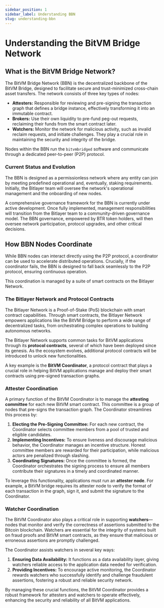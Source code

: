 ```yaml
---
sidebar_position: 1
sidebar_label: Understanding BBN
slug: understanding-bbn
---
```


# Understanding the BitVM Bridge Network

## What is the BitVM Bridge Network?

The BitVM Bridge Network (BBN) is the decentralized backbone of the BitVM Bridge, designed to facilitate secure and trust-minimized cross-chain asset transfers. The network consists of three key types of nodes:

- **Attesters:** Responsible for reviewing and pre-signing the transaction graph that defines a bridge instance, effectively transforming it into an immutable contract.
- **Brokers:** Use their own liquidity to pre-fund peg-out requests, reclaiming their funds from the smart contract later.
- **Watchers:** Monitor the network for malicious activity, such as invalid reclaim requests, and initiate challenges. They play a crucial role in maintaining the security and integrity of the bridge.

Nodes within the BBN run the `bitvmbridged` software and communicate through a dedicated peer-to-peer (P2P) protocol.

### Current Status and Evolution

The BBN is designed as a permissionless network where any entity can join by meeting predefined operational and, eventually, staking requirements. Initially, the Bitlayer team will oversee the network's operational management and the onboarding of new nodes.

A comprehensive governance framework for the BBN is currently under active development. Once fully implemented, management responsibilities will transition from the Bitlayer team to a community-driven governance model. The BBN governance, empowered by BTR token holders, will then oversee network participation, protocol upgrades, and other critical decisions.

## How BBN Nodes Coordinate

While BBN nodes can interact directly using the P2P protocol, a coordinator can be used to accelerate distributed operations. Crucially, if the coordinator fails, the BBN is designed to fall back seamlessly to the P2P protocol, ensuring continuous operation.

This coordination is managed by a suite of smart contracts on the Bitlayer Network.

### The Bitlayer Network and Protocol Contracts

The Bitlayer Network is a Proof-of-Stake (PoS) blockchain with smart contract capabilities. Through smart contracts, the Bitlayer Network empowers applications like the BitVM Bridge to perform a wide range of decentralized tasks, from orchestrating complex operations to building autonomous networks.

The Bitlayer Network supports common tasks for BitVM applications through its **protocol contracts**, several of which have been deployed since its genesis. As the ecosystem evolves, additional protocol contracts will be introduced to unlock new functionalities.

A key example is the **BitVM Coordinator**, a protocol contract that plays a crucial role in helping BitVM applications manage and deploy their smart contracts using pre-signed transaction graphs.

### Attester Coordination

A primary function of the BitVM Coordinator is to manage the **attesting committee** for each new BitVM smart contract. This committee is a group of nodes that pre-signs the transaction graph. The Coordinator streamlines this process by:

1. **Electing the Pre-Signing Committee:** For each new contract, the Coordinator selects committee members from a pool of trusted and eligible candidates.
2. **Implementing Incentives:** To ensure liveness and discourage malicious behavior, the Coordinator manages an incentive structure. Honest committee members are rewarded for their participation, while malicious actors are penalized through slashing.
3. **Coordinating Signatures:** Once the committee is formed, the Coordinator orchestrates the signing process to ensure all members contribute their signatures in a timely and coordinated manner.

To leverage this functionality, applications must run an **attester node**. For example, a BitVM bridge requires its attester node to verify the format of each transaction in the graph, sign it, and submit the signature to the Coordinator.

### Watcher Coordination

The BitVM Coordinator also plays a critical role in supporting **watchers**—nodes that monitor and verify the correctness of assertions submitted to the Bitcoin blockchain. Watchers are essential for the integrity of systems built on fraud proofs and BitVM smart contracts, as they ensure that malicious or erroneous assertions are promptly challenged.

The Coordinator assists watchers in several key ways:

1. **Ensuring Data Availability:** It functions as a data availability layer, giving watchers reliable access to the application data needed for verification.
2. **Providing Incentives:** To encourage active monitoring, the Coordinator rewards watchers who successfully identify and challenge fraudulent assertions, fostering a robust and reliable security network.

By managing these crucial functions, the BitVM Coordinator provides a robust framework for attesters and watchers to operate effectively, enhancing the security and reliability of all BitVM applications.
